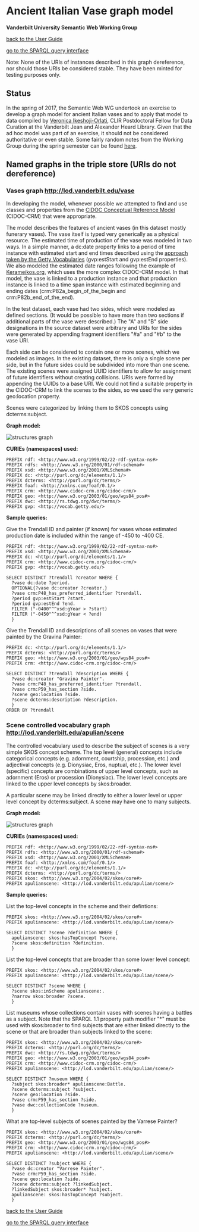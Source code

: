 # Ancient Italian Vase graph model
**Vanderbilt University Semantic Web Working Group**

[back to the User Guide](README.md)

[go to the SPARQL query interface](https://sparql.vanderbilt.edu/#query)

Note: None of the URIs of instances described in this graph dereference, nor should those URIs be considered stable.  They have been minted for testing purposes only.

## Status

In the spring of 2017, the Semantic Web WG undertook an exercise to develop a graph model for ancient Italian vases and to apply that model to data compiled by [Veronica Ikeshoji-Orlati](http://researchguides.library.vanderbilt.edu/prf.php?account_id=109576), CLIR Postdoctoral Fellow for Data Curation at the Vanderbilt Jean and Alexander Heard Library.  Given that the ad hoc model was part of an exercise, it should not be considered authoritative or even stable.  Some fairly random notes from the Working Group during the spring semester can be found [here](../vase.md).  

## Named graphs in the triple store (URIs do not dereference)

### Vases graph http://lod.vanderbilt.edu/vase

In developing the model, whenever possible we attempted to find and use classes and properties from the [CIDOC Conceptual Reference Model](http://www.cidoc-crm.org/Version/version-6.2.1) (CIDOC-CRM) that were appropriate.

The model describes the features of ancient vases (in this dataset mostly funerary vases).  The vase itself is typed very generically as a physical resource.  The estimated time of production of the vase was modeled in two ways.  In a simple manner, a dc:date property links to a period of time instance with estimated start and end times described using the [approach taken by the Getty Vocabularies](http://vocab.getty.edu/doc/#Estimated_Dates) (gvp:estStart and gvp:estEnd properties).  We also modeled the estimated date ranges following the example of [Kerameikos.org](http://kerameikos.org/), which uses the more complex CIDOC-CRM model.  In that model, the vase is linked to a production instance and that production instance is linked to a time span instance with estimated beginning and ending dates (crm:P82a_begin_of_the_begin and crm:P82b_end_of_the_end).

In the test dataset, each vase had two sides, which were modeled as defined sections.  (It would be possible to have more than two sections if additional parts of the vase were described.)  The "A" and "B" side designations in the source dataset were arbitrary and URIs for the sides were generated by appending fragment identifiers "#a" and "#b" to the vase URI.  

Each side can be considered to contain one or more scenes, which we modeled as images.  In the existing dataset, there is only a single scene per side, but in the future sides could be subdivided into more than one scene. The existing scenes were assigned UUID identifiers to allow for assignment of future identifiers without creating collisions.  URIs were formed by appending the UUIDs to a base URI.  We could not find a suitable property in the CIDOC-CRM to link the scenes to the sides, so we used the very generic geo:location property.  

Scenes were categorized by linking them to SKOS concepts using dcterms:subject.

**Graph model:**

![structures graph](media/vase-graph.png)


**CURIEs (namespaces) used:**
```
PREFIX rdf: <http://www.w3.org/1999/02/22-rdf-syntax-ns#>
PREFIX rdfs: <http://www.w3.org/2000/01/rdf-schema#>
PREFIX xsd: <http://www.w3.org/2001/XMLSchema#>
PREFIX dc: <http://purl.org/dc/elements/1.1/>
PREFIX dcterms: <http://purl.org/dc/terms/>
PREFIX foaf: <http://xmlns.com/foaf/0.1/>
PREFIX crm: <http://www.cidoc-crm.org/cidoc-crm/>
PREFIX geo: <http://www.w3.org/2003/01/geo/wgs84_pos#>
PREFIX dwc: <http://rs.tdwg.org/dwc/terms/>
PREFIX gvp: <http://vocab.getty.edu/>
```
**Sample queries:**

Give the Trendall ID and painter (if known) for vases whose estimated production date is included within the range of -450 to -400 CE.
```
PREFIX rdf: <http://www.w3.org/1999/02/22-rdf-syntax-ns#>
PREFIX xsd: <http://www.w3.org/2001/XMLSchema#>
PREFIX dc: <http://purl.org/dc/elements/1.1/>
PREFIX crm: <http://www.cidoc-crm.org/cidoc-crm/>
PREFIX gvp: <http://vocab.getty.edu/>

SELECT DISTINCT ?trendall ?creator WHERE {
  ?vase dc:date ?period.
  OPTIONAL{?vase dc:creator ?creator.}
  ?vase crm:P48_has_preferred_identifier ?trendall.
  ?period gvp:estStart ?start.
  ?period gvp:estEnd ?end.
  FILTER ("-0400"^^xsd:gYear > ?start)
  FILTER ("-0450"^^xsd:gYear < ?end)
  }
```

Give the Trendall ID and descriptions of all scenes on vases that were painted by the Gravina Painter:
```
PREFIX dc: <http://purl.org/dc/elements/1.1/>
PREFIX dcterms: <http://purl.org/dc/terms/>
PREFIX geo: <http://www.w3.org/2003/01/geo/wgs84_pos#>
PREFIX crm: <http://www.cidoc-crm.org/cidoc-crm/>

SELECT DISTINCT ?trendall ?description WHERE {
  ?vase dc:creator "Gravina Painter".
  ?vase crm:P48_has_preferred_identifier ?trendall.
  ?vase crm:P59_has_section ?side.
  ?scene geo:location ?side.
  ?scene dcterms:description ?description.
  }
ORDER BY ?trendall
```

### Scene controlled vocabulary graph http://lod.vanderbilt.edu/apulian/scene

The controlled vocabulary used to describe the subject of scenes is a very simple SKOS concept scheme. The top level (general) concepts include categorical concepts (e.g. adornment, courtship, procession, etc.) and adjectival concepts (e.g. Dionysiac, Eros, nuptual, etc.).  The lower level (specific) concepts are combinations of upper level concepts, such as adornment (Eros) or procession (Dionysiac).  The lower level concepts are linked to the upper level concepts by skos:broader.

A particular scene may be linked directly to either a lower level or upper level concept by dcterms:subject.  A scene may have one to many subjects.

**Graph model:**

![structures graph](media/scene-controlled-vocab.png)



**CURIEs (namespaces) used:**
```
PREFIX rdf: <http://www.w3.org/1999/02/22-rdf-syntax-ns#>
PREFIX rdfs: <http://www.w3.org/2000/01/rdf-schema#>
PREFIX xsd: <http://www.w3.org/2001/XMLSchema#>
PREFIX foaf: <http://xmlns.com/foaf/0.1/>
PREFIX dc: <http://purl.org/dc/elements/1.1/>
PREFIX dcterms: <http://purl.org/dc/terms/>
PREFIX skos: <http://www.w3.org/2004/02/skos/core#>
PREFIX apulianscene: <http://lod.vanderbilt.edu/apulian/scene/>
```
**Sample queries:**

List the top-level concepts in the scheme and their defintions:
```
PREFIX skos: <http://www.w3.org/2004/02/skos/core#>
PREFIX apulianscene: <http://lod.vanderbilt.edu/apulian/scene/>

SELECT DISTINCT ?scene ?definition WHERE {
  apulianscene: skos:hasTopConcept ?scene.
  ?scene skos:definition ?definition.
  }
```

List the top-level concepts that are broader than some lower level concept:
```
PREFIX skos: <http://www.w3.org/2004/02/skos/core#>
PREFIX apulianscene: <http://lod.vanderbilt.edu/apulian/scene/>

SELECT DISTINCT ?scene WHERE {
  ?scene skos:inScheme apulianscene:.
  ?narrow skos:broader ?scene.
  }
```

List museums whose collections contain vases with scenes having a battles as a subject. Note that the SPARQL 1.1 property path modifier "\*" must be used with skos:broader to find subjects that are either linked directly to the scene or that are broader than subjects linked to the scene:  
```
PREFIX skos: <http://www.w3.org/2004/02/skos/core#>
PREFIX dcterms: <http://purl.org/dc/terms/>
PREFIX dwc: <http://rs.tdwg.org/dwc/terms/>
PREFIX geo: <http://www.w3.org/2003/01/geo/wgs84_pos#>
PREFIX crm: <http://www.cidoc-crm.org/cidoc-crm/>
PREFIX apulianscene: <http://lod.vanderbilt.edu/apulian/scene/>

SELECT DISTINCT ?museum WHERE {
  ?subject skos:broader* apulianscene:Battle.
  ?scene dcterms:subject ?subject.
  ?scene geo:location ?side.
  ?vase crm:P59_has_section ?side.
  ?vase dwc:collectionCode ?museum.
  }
```


What are top-level subjects of scenes painted by the Varrese Painter?
```
PREFIX skos: <http://www.w3.org/2004/02/skos/core#>
PREFIX dcterms: <http://purl.org/dc/terms/>
PREFIX geo: <http://www.w3.org/2003/01/geo/wgs84_pos#>
PREFIX crm: <http://www.cidoc-crm.org/cidoc-crm/>
PREFIX apulianscene: <http://lod.vanderbilt.edu/apulian/scene/>

SELECT DISTINCT ?subject WHERE {
  ?vase dc:creator "Varrese Painter".
  ?vase crm:P59_has_section ?side.
  ?scene geo:location ?side.
  ?scene dcterms:subject ?linkedSubject.
  ?linkedSubject skos:broader* ?subject.
  apulianscene: skos:hasTopConcept ?subject.
  }
```

[back to the User Guide](README.md)

[go to the SPARQL query interface](https://sparql.vanderbilt.edu/#query)
